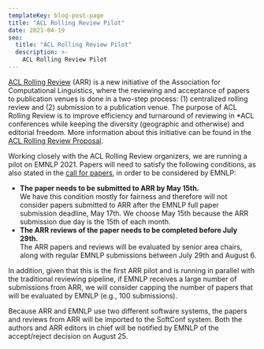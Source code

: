 ```yaml
---
templateKey: blog-post-page
title: "ACL Rolling Review Pilot"
date: 2021-04-19
seo:
  title: "ACL Rolling Review Pilot"
  description: >- 
    ACL Rolling Review Pilot
---
```


[ACL Rolling Review](https://aclrollingreview.org/) (ARR) is a new initiative of the Association for Computational Linguistics, where the reviewing and acceptance of papers to publication venues is done in a two-step process: (1) centralized rolling review and (2) submission to a publication venue. The purpose of ACL Rolling Review is to improve efficiency and turnaround of reviewing in *ACL conferences while keeping the diversity (geographic and otherwise) and editorial freedom. More information about this initiative can be found in the [ACL Rolling Review Proposal](https://www.aclweb.org/adminwiki/index.php?title=ACL_Rolling_Review_Proposal).

Working closely with the ACL Rolling Review organizers, we are running a pilot on EMNLP 2021. Papers will need to satisfy the following conditions, as also stated in the [call for papers](/call-for-papers), in order to be considered by EMNLP: 

* **The paper needs to be submitted to ARR by May 15th.**  
We have this condition mostly for fairness and therefore will not consider papers submitted to ARR after the EMNLP full paper submission deadline, May 17th. We choose May 15th because the ARR submission due day is the 15th of each month.
* **The ARR reviews of the paper needs to be completed before July 29th.**  
The ARR papers and reviews will be evaluated by senior area chairs, along with regular EMNLP submissions between July 29th and August 6.

In addition, given that this is the first ARR pilot and is running in parallel with the traditional reviewing pipeline, if EMNLP receives a large number of submissions from ARR, we will consider capping the number of papers that will be evaluated by EMNLP (e.g., 100 submissions).  

Because ARR and EMNLP use two different software systems, the papers and reviews from ARR will be imported to the SoftConf system. Both the authors and ARR editors in chief will be notified by EMNLP of the accept/reject decision on August 25.

